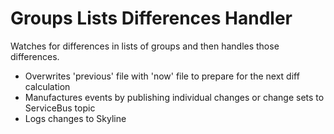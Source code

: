 # Groups Lists Differences Handler
Watches for differences in lists of groups and then handles those differences.

* Overwrites 'previous' file with 'now' file to prepare for the next diff calculation
* Manufactures events by publishing individual changes or change sets to ServiceBus topic
* Logs changes to Skyline

